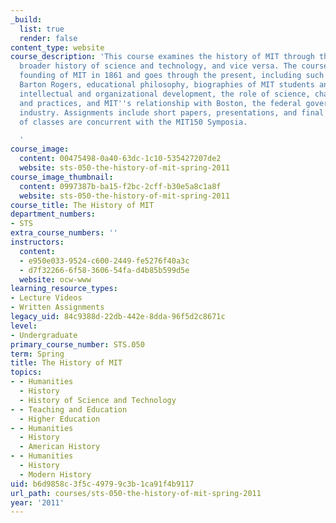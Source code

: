 ```yaml
---
_build:
  list: true
  render: false
content_type: website
course_description: 'This course examines the history of MIT through the lens of the
  broader history of science and technology, and vice versa. The course covers the
  founding of MIT in 1861 and goes through the present, including such topics as William
  Barton Rogers, educational philosophy, biographies of MIT students and professors,
  intellectual and organizational development, the role of science, changing laboratories
  and practices, and MIT''s relationship with Boston, the federal government, and
  industry. Assignments include short papers, presentations, and final paper. A number
  of classes are concurrent with the MIT150 Symposia.

  '
course_image:
  content: 00475498-0a40-63dc-1c10-535427207de2
  website: sts-050-the-history-of-mit-spring-2011
course_image_thumbnail:
  content: 0997387b-ba15-f2bc-2cff-b30e5a8c1a8f
  website: sts-050-the-history-of-mit-spring-2011
course_title: The History of MIT
department_numbers:
- STS
extra_course_numbers: ''
instructors:
  content:
  - e950e033-9524-c600-2449-fe5276f40a3c
  - d7f32266-6f58-3606-54fa-d4b85b599d5e
  website: ocw-www
learning_resource_types:
- Lecture Videos
- Written Assignments
legacy_uid: 84c9388d-22db-442e-8dda-96f5d2c8671c
level:
- Undergraduate
primary_course_number: STS.050
term: Spring
title: The History of MIT
topics:
- - Humanities
  - History
  - History of Science and Technology
- - Teaching and Education
  - Higher Education
- - Humanities
  - History
  - American History
- - Humanities
  - History
  - Modern History
uid: b6d9858c-3f5c-4979-9c3b-1ca91f4b9117
url_path: courses/sts-050-the-history-of-mit-spring-2011
year: '2011'
---
```

